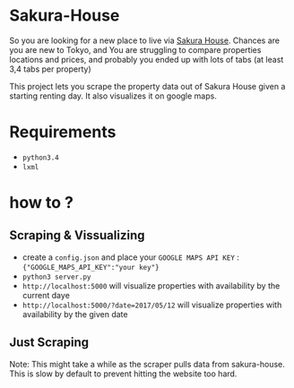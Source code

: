 # Sakura-House

So you are looking for a new place to live via [Sakura House](https://www.sakura-house.com).
Chances are you are new to Tokyo, and You are struggling to compare properties locations and prices,
and probably you ended up with lots of tabs (at least 3,4 tabs per property)

This project lets you scrape the property data out of Sakura House given a starting renting day.
It also visualizes it on google maps.


# Requirements

- `python3.4`
- `lxml`

# how to ?

## Scraping & Vissualizing
- create a `config.json` and place your `GOOGLE MAPS API KEY` : `{"GOOGLE_MAPS_API_KEY":"your key"}`
- `python3 server.py`
- `http://localhost:5000` will visualize properties with availability by the current daye
- `http://localhost:5000/?date=2017/05/12` will visualize properties with availability by the given date

## Just Scraping



Note: This might take a while as the scraper pulls data from sakura-house. This is slow by default to prevent hitting the website too hard.




